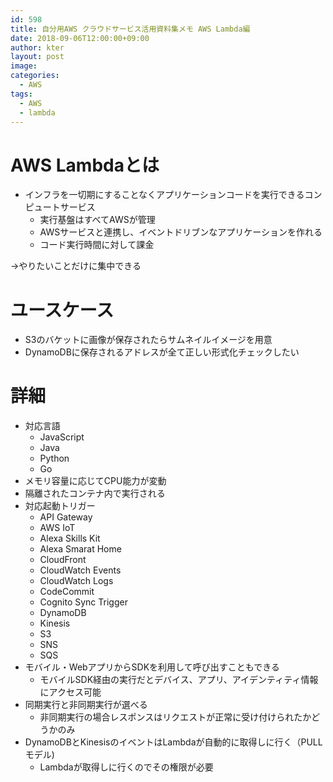 ```yaml
---
id: 598
title: 自分用AWS クラウドサービス活用資料集メモ AWS Lambda編
date: 2018-09-06T12:00:00+09:00
author: kter
layout: post
image: 
categories:
  - AWS
tags:
  - AWS
  - lambda
---
```

# AWS Lambdaとは

* インフラを一切期にすることなくアプリケーションコードを実行できるコンピュートサービス
    * 実行基盤はすべてAWSが管理
    * AWSサービスと連携し、イベントドリブンなアプリケーションを作れる
    * コード実行時間に対して課金

→やりたいことだけに集中できる

# ユースケース

* S3のバケットに画像が保存されたらサムネイルイメージを用意
* DynamoDBに保存されるアドレスが全て正しい形式化チェックしたい

# 詳細

* 対応言語
    * JavaScript
    * Java
    * Python
    * Go
* メモリ容量に応じてCPU能力が変動
* 隔離されたコンテナ内で実行される
* 対応起動トリガー
    * API Gateway
    * AWS IoT
    * Alexa Skills Kit
    * Alexa Smarat Home
    * CloudFront
    * CloudWatch Events
    * CloudWatch Logs
    * CodeCommit
    * Cognito Sync Trigger
    * DynamoDB
    * Kinesis
    * S3
    * SNS
    * SQS
* モバイル・WebアプリからSDKを利用して呼び出すこともできる
    * モバイルSDK経由の実行だとデバイス、アプリ、アイデンティティ情報にアクセス可能
* 同期実行と非同期実行が選べる
    * 非同期実行の場合レスポンスはリクエストが正常に受け付けられたかどうかのみ
* DynamoDBとKinesisのイベントはLambdaが自動的に取得しに行く（PULLモデル)
    * Lambdaが取得しに行くのでその権限が必要

